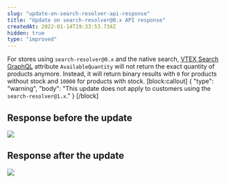 ```yaml
---
slug: "update-on-search-resolver-api-response"
title: "Update on search-resolver@0.x API response"
createdAt: 2022-01-14T19:33:53.734Z
hidden: true
type: "improved"
---
```


For stores using `search-resolver@0.x`  and the native search,  [VTEX Search GraphQL](https://github.com/vtex-apps/search-graphql) attribute `AvailableQuantity`  will not return the exact quantity of products anymore. Instead, it will return binary results with `0` for products without stock and `10000` for products with stock.
[block:callout]
{
  "type": "warning",
  "body": "This update does not apply to customers using the `search-resolver@1.x`."
}
[/block]
## Response before the update
![](https://files.readme.io/f62b7f6-Screenshot_1.png)
## Response after the update
![](https://files.readme.io/dd1a88b-Screenshot_3.png)